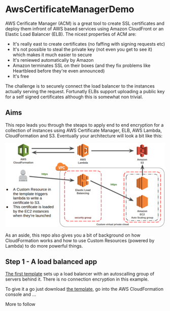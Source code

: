 # AwsCertificateManagerDemo

AWS Cerificate Manager (ACM) is a great tool to create SSL certificates and deploy them infront of AWS based services using Amazon CloudFront or an Elastic Load Balancer (ELB).  The nicest properties of ACM are:

* It's really east to create certificates (no faffing with signing requests etc)
* It's not possible to steal the private key (not even you get to see it) which makes it much easier to secure
* It's reniewed automatically by Amazon
* Amazon terminates SSL on their boxes (and they fix problems like Heartbleed before they're even announced)
* It's free

The challenge is to securely connect the load balancer to the instances actually serving the request.  Fortunatly ELBs support uploading a public key for a self signed certificates although this is somewhat non trivial.

## Aims

This repo leads you through the steaps to apply end to end encryption for a collection of instances using AWS Certificate Manager, ELB, AWS Lambda, CloudFormation and S3.  Eventually your architecture will look a bit like this:

![User traffic is terminated on ELB, traffic is re-encrypted between the ELB and instances using a self signed certificate which is created by AWS Lambda and loaded from S3 when the instances boot](https://github.com/bewt85/AwsCertificateManagerDemo/raw/master/acm_s3_ssl_cert_demo.png "Architecture overview")

As an aside, this repo also gives you a bit of background on how CloudFormation works and how to use Custom Resources (powered by Lambda) to do more powerful things.

## Step 1 - A load balanced app

[The first template](cf_simple.yml) sets up a load balancer with an autoscalling group of servers behind it.  There is no connection encryption in this example.

To give it a go just download [the template](cf_simple.yml), go into the AWS CloudFormation console and ...

More to follow

